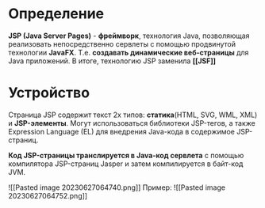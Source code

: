 # Определение
**JSP (Java Server Pages)** - **фреймворк**, технология Java, позволяющая реализовать непосредственно сервлеты с помощью продвинутой технологии **JavaFX**. Т.е. **создавать динамические веб-страницы** для Java приложений. В итоге, технологию JSP заменила **[[JSF]]**

# Устройство
Страница JSP содержит текст 2х типов: **статика**(HTML, SVG, WML, XML) и **JSP-элементы**. Могут использоваться библиотеки JSP-тегов, а также Expression Language (EL) для внедрения Java-кода в содержимое JSP-страниц.

**Код JSP-страницы транслируется в Java-код сервлета** с помощью компилятора JSP-страниц Jasper и затем компилируется в байт-код JVM.

![[Pasted image 20230627064740.png]]
Пример:
![[Pasted image 20230627064752.png]]
